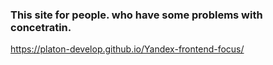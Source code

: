 ### This site for people. who have some problems with concetratin.

https://platon-develop.github.io/Yandex-frontend-focus/
